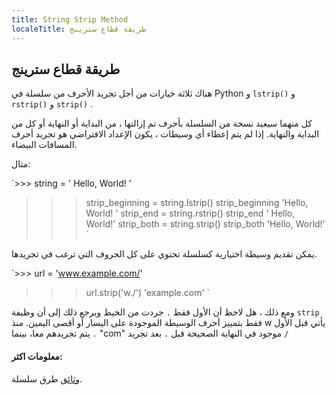 ```yaml
---
title: String Strip Method
localeTitle: طريقة قطاع سترينج
---
```

## طريقة قطاع سترينج

هناك ثلاثة خيارات من أجل تجريد الأحرف من سلسلة في Python و `lstrip()` و `rstrip()` و `strip()` .

كل منهما سيعيد نسخة من السلسلة بأحرف تم إزالتها ، من البداية أو النهاية أو كل من البداية والنهاية. إذا لم يتم إعطاء أي وسيطات ، يكون الإعداد الافتراضي هو تجريد أحرف المسافات البيضاء.

مثال:

 `>>> string = '   Hello, World!    ' 
 >>> strip_beginning = string.lstrip() 
 >>> strip_beginning 
 'Hello, World!    ' 
 >>> strip_end = string.rstrip() 
 >>> strip_end 
 '   Hello, World!' 
 >>> strip_both = string.strip() 
 >>> strip_both 
 'Hello, World!' 
` 

يمكن تقديم وسيطة اختيارية كسلسلة تحتوي على كل الحروف التي ترغب في تجريدها.

 `>>> url = 'www.example.com/' 
 >>> url.strip('w./') 
 'example.com' 
` 

ومع ذلك ، هل لاحظ أن الأول فقط `.` جردت من الخيط ويرجع ذلك إلى أن وظيفة `strip` فقط بتمييز أحرف الوسيطة الموجودة على اليسار أو أقصى اليمين. منذ w يأتي قبل الأول `.` يتم تجريدهم معا، بينما "com" موجود في النهاية الصحيحة قبل `.` بعد تجريد `/`

#### معلومات اكثر:

[وثائق](https://docs.python.org/3/library/stdtypes.html#string-methods) طرق سلسلة.